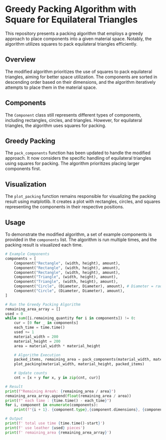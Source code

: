 # Greedy Packing Algorithm with Square for Equilateral Triangles

This repository presents a packing algorithm that employs a greedy approach to place components into a given material space. Notably, the algorithm utilizes squares to pack equilateral triangles efficiently.

## Overview

The modified algorithm prioritizes the use of squares to pack equilateral triangles, aiming for better space utilization. The components are sorted in descending order based on their dimensions, and the algorithm iteratively attempts to place them in the material space.

## Components

The `Component` class still represents different types of components, including rectangles, circles, and triangles. However, for equilateral triangles, the algorithm uses squares for packing.

## Greedy Packing

The `pack_components` function has been updated to handle the modified approach. It now considers the specific handling of equilateral triangles using squares for packing. The algorithm prioritizes placing larger components first.

## Visualization

The `plot_packing` function remains responsible for visualizing the packing result using matplotlib. It creates a plot with rectangles, circles, and squares representing the components in their respective positions.

## Usage

To demonstrate the modified algorithm, a set of example components is provided in the `components` list. The algorithm is run multiple times, and the packing result is visualized each time.

```python
# Example Components
components = [
    Component("Rectangle", (width, height), amount),
    Component("Rectangle", (width, height), amount),
    Component("Rectangle", (width, height), amount),
    Component("Triangle", (width, height), amount),
    Component("Triangle", (width, height), amount),
    Component("Circle", (Diameter, Diameter), amount), # Diameter = radius * 2
    Component("Circle", (Diameter, Diameter), amount),
]

# Run the Greedy Packing Algorithm
remaining_area_array = []
used = 0
while sum([i.remaining_quantity for i in components]) != 0:
    cur = [0 for _ in components]
    each_time = time.time()
    used += 1
    material_width = 200
    material_height = 200
    area = material_width * material_height

    # Algorithm Execution
    packed_items, remaining_area = pack_components(material_width, material_height, components)
    plot_packing(material_width, material_height, packed_items)

    # Update counts
    cnt = [x + y for x, y in zip(cnt, cur)]

```

```python
# Result
print(f"Remaining Area%: {remaining_area / area}")
remaining_area_array.append(float(remaining_area / area))
print(f" each time : {time.time() - each_time}")
for i, component in enumerate(components):
	print(f"{i + 1}. {component.type},{component.dimensions}, {component.quantity}, remaining: {component.remaining_quantity}, total_count: {cnt[i]}, count: {cur[i]}")
```

```python
# Output
print(f' total use time {time.time()-start}')
print(f' use leather {used} pieces')
print(f' remaining_area {remaining_area_array}')
```